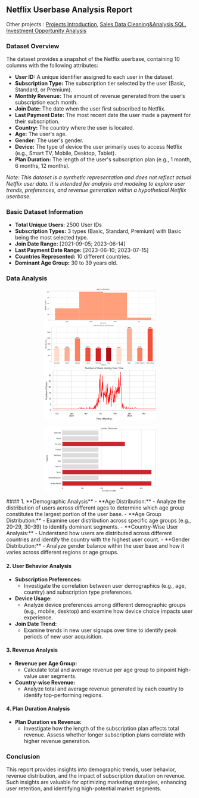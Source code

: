 ## Netflix Userbase Analysis Report

Other projects : [Projects Introduction](https://github.com/ViaThanh/1-Projects-Introduction), [Sales Data Cleaning&Analysis SQL](https://github.com/ViaThanh/2-Sales-Data-Cleaning-and-Analysis-with-SQL), [Investment Opportunity Analysis](https://github.com/ViaThanh/4-Data-Preprocessing-and-Investment-Opportunity-Analysis)
### Dataset Overview

The dataset provides a snapshot of the Netflix userbase, containing 10 columns with the following attributes:

- **User ID:** A unique identifier assigned to each user in the dataset.
- **Subscription Type:** The subscription tier selected by the user (Basic, Standard, or Premium).
- **Monthly Revenue:** The amount of revenue generated from the user’s subscription each month.
- **Join Date:** The date when the user first subscribed to Netflix.
- **Last Payment Date:** The most recent date the user made a payment for their subscription.
- **Country:** The country where the user is located.
- **Age:** The user's age.
- **Gender:** The user's gender.
- **Device:** The type of device the user primarily uses to access Netflix (e.g., Smart TV, Mobile, Desktop, Tablet).
- **Plan Duration:** The length of the user's subscription plan (e.g., 1 month, 6 months, 12 months).

*Note: This dataset is a synthetic representation and does not reflect actual Netflix user data. It is intended for analysis and modeling to explore user trends, preferences, and revenue generation within a hypothetical Netflix userbase.*

### Basic Dataset Information

- **Total Unique Users:** 2500 User IDs
- **Subscription Types:** 3 types (Basic, Standard, Premium) with Basic being the most selected type.
- **Join Date Range:** [2021-09-05; 2023-06-14]
- **Last Payment Date Range:** [2023-06-10; 2023-07-15]
- **Countries Represented:** 10 different countries.
- **Dominant Age Group:** 30 to 39 years old.

### Data Analysis
<p align="center">
  <img src="https://github.com/ViaThanh/3-Netflix-Users-Behaviours-Analysis/blob/main/Charts/Age%20Group%20Distribution.png" width="300">
  <img src="https://github.com/ViaThanh/3-Netflix-Users-Behaviours-Analysis/blob/main/Charts/Revenue%20by%20Country.png" width="300">
  <img src="https://github.com/ViaThanh/3-Netflix-Users-Behaviours-Analysis/blob/main/Charts/Users%20joining%20over%20Time.png" width="300">
</p>
<p align="center">
  <img src="https://github.com/ViaThanh/3-Netflix-Users-Behaviours-Analysis/blob/main/Charts/Country%20Distribution.png" width="300">
</p>
#### 1. **Demographic Analysis**
- **Age Distribution:**
  - Analyze the distribution of users across different ages to determine which age group constitutes the largest portion of the user base.
- **Age Group Distribution:**
  - Examine user distribution across specific age groups (e.g., 20-29, 30-39) to identify dominant segments.
- **Country-Wise User Analysis:**
  - Understand how users are distributed across different countries and identify the country with the highest user count.
- **Gender Distribution:**
  - Analyze gender balance within the user base and how it varies across different regions or age groups.

#### 2. **User Behavior Analysis**
- **Subscription Preferences:**
  - Investigate the correlation between user demographics (e.g., age, country) and subscription type preferences.
- **Device Usage:**
  - Analyze device preferences among different demographic groups (e.g., mobile, desktop) and examine how device choice impacts user experience.
- **Join Date Trend:**
  - Examine trends in new user signups over time to identify peak periods of new user acquisition.

#### 3. **Revenue Analysis**
- **Revenue per Age Group:**
  - Calculate total and average revenue per age group to pinpoint high-value user segments.
- **Country-wise Revenue:**
  - Analyze total and average revenue generated by each country to identify top-performing regions.

#### 4. **Plan Duration Analysis**
- **Plan Duration vs Revenue:**
  - Investigate how the length of the subscription plan affects total revenue. Assess whether longer subscription plans correlate with higher revenue generation.

### Conclusion
This report provides insights into demographic trends, user behavior, revenue distribution, and the impact of subscription duration on revenue. Such insights are valuable for optimizing marketing strategies, enhancing user retention, and identifying high-potential market segments.
 

